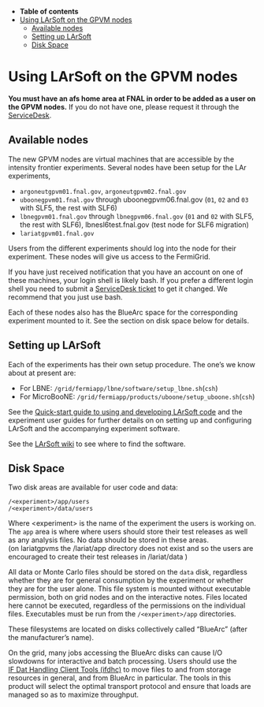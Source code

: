 -   **Table of contents**
-   [Using LArSoft on the GPVM nodes](#Using-LArSoft-on-the-GPVM-nodes)
    -   [Available nodes](#Available-nodes)
    -   [Setting up LArSoft](#Setting-up-LArSoft)
    -   [Disk Space](#Disk-Space)

Using LArSoft on the GPVM nodes
====================================================================

**You must have an afs home area at FNAL in order to be added as a user on the GPVM nodes.** If you do not have one, please request it through the [ServiceDesk](http://computing.fnal.gov/xms/Services/Service_Desk).

Available nodes
------------------------------------

The new GPVM nodes are virtual machines that are accessible by the intensity frontier experiments. Several nodes have been setup for the LAr experiments,

-   `argoneutgpvm01.fnal.gov`, `argoneutgpvm02.fnal.gov`
-   `uboonegpvm01.fnal.gov` through uboonegpvm06.fnal.gov (`01`, `02` and `03` with SLF5, the rest with SLF6)
-   `lbnegpvm01.fnal.gov` through `lbnegpvm06.fnal.gov` (`01` and `02` with SLF5, the rest with SLF6), lbnesl6test.fnal.gov (test node for SLF6 migration)
-   `lariatgpvm01.fnal.gov`

Users from the different experiments should log into the node for their experiment. These nodes will give us access to the FermiGrid.

If you have just received notification that you have an account on one of these machines, your login shell is likely bash. If you prefer a different login shell you need to submit a [ServiceDesk ticket](http://computing.fnal.gov/xms/Services/Service_Desk) to get it changed. We recommend that you just use bash.

Each of these nodes also has the BlueArc space for the corresponding experiment mounted to it. See the section on disk space below for details.

Setting up LArSoft
------------------------------------------

Each of the experiments has their own setup procedure. The one’s we know about at present are:

-   For LBNE: `/grid/fermiapp/lbne/software/setup_lbne.sh`(`csh`)
-   For MicroBooNE: `/grid/fermiapp/products/uboone/setup_uboone.sh`(`csh`)

See the [Quick-start guide to using and developing LArSoft code](_Quick-start_guide_to_using_and_developing_LArSoft_code_) and the experiment user guides for further details on on setting up and configuring LArSoft and the accompanying experiment software.

See the [LArSoft wiki](LArSoftWiki#Where-to-find-the-software) to see where to find the software.

Disk Space
--------------------------

Two disk areas are available for user code and data:

`/<experiment>/app/users`\
`/<experiment>/data/users`

Where \<experiment\> is the name of the experiment the users is working on. The `app` area is where where users should store their test releases as well as any analysis files. No data should be stored in these areas.\
(on lariatgpvms the /lariat/app directory does not exist and so the users are encouraged to create their test releases in /lariat/data )

All data or Monte Carlo files should be stored on the `data` disk, regardless whether they are for general consumption by the experiment or whether they are for the user alone. This file system is mounted without executable permission, both on grid nodes and on the interactive notes. Files located here cannot be executed, regardless of the permissions on the individual files. Executables must be run from the `/<experiment>/app` directories.

These filesystems are located on disks collectively called “BlueArc” (after the manufacturer’s name).

On the grid, many jobs accessing the BlueArc disks can cause I/O slowdowns for interactive and batch processing. Users should use the \
[IF Dat Handling Client Tools (ifdhc)](/redmine/projects/ifdhc/wiki/Wiki) to move files to and from storage resources in general, and from BlueArc in particular. The tools in this product will select the optimal transport protocol and ensure that loads are managed so as to maximize throughput.
